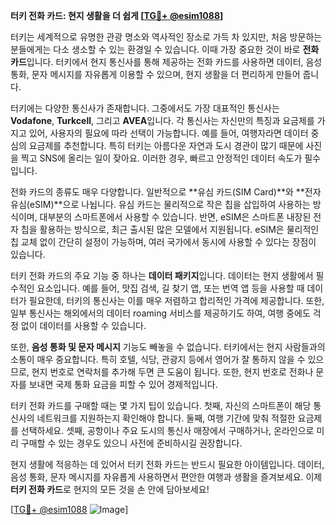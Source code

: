**터키 전화 카드: 현지 생활을 더 쉽게 [[TG💪+ @esim1088](https://t.me/s/esim1088)]**

터키는 세계적으로 유명한 관광 명소와 역사적인 장소로 가득 차 있지만, 처음 방문하는 분들에게는 다소 생소할 수 있는 환경일 수 있습니다. 이때 가장 중요한 것이 바로 **전화 카드**입니다. 터키에서 현지 통신사를 통해 제공하는 전화 카드를 사용하면 데이터, 음성 통화, 문자 메시지를 자유롭게 이용할 수 있으며, 현지 생활을 더 편리하게 만들어 줍니다.

터키에는 다양한 통신사가 존재합니다. 그중에서도 가장 대표적인 통신사는 **Vodafone**, **Turkcell**, 그리고 **AVEA**입니다. 각 통신사는 자신만의 특징과 요금제를 가지고 있어, 사용자의 필요에 따라 선택이 가능합니다. 예를 들어, 여행자라면 데이터 중심의 요금제를 추천합니다. 특히 터키는 아름다운 자연과 도시 경관이 많기 때문에 사진을 찍고 SNS에 올리는 일이 잦아요. 이러한 경우, 빠르고 안정적인 데이터 속도가 필수입니다.

전화 카드의 종류도 매우 다양합니다. 일반적으로 **유심 카드(SIM Card)**와 **전자 유심(eSIM)**으로 나뉩니다. 유심 카드는 물리적으로 작은 칩을 삽입하여 사용하는 방식이며, 대부분의 스마트폰에서 사용할 수 있습니다. 반면, eSIM은 스마트폰 내장된 전자 칩을 활용하는 방식으로, 최근 출시된 많은 모델에서 지원됩니다. eSIM은 물리적인 칩 교체 없이 간단히 설정이 가능하며, 여러 국가에서 동시에 사용할 수 있다는 장점이 있습니다.

터키 전화 카드의 주요 기능 중 하나는 **데이터 패키지**입니다. 데이터는 현지 생활에서 필수적인 요소입니다. 예를 들어, 맛집 검색, 길 찾기 앱, 또는 번역 앱 등을 사용할 때 데이터가 필요한데, 터키의 통신사는 이를 매우 저렴하고 합리적인 가격에 제공합니다. 또한, 일부 통신사는 해외에서의 데이터 roaming 서비스를 제공하기도 하여, 여행 중에도 걱정 없이 데이터를 사용할 수 있습니다.

또한, **음성 통화 및 문자 메시지** 기능도 빼놓을 수 없습니다. 터키에서는 현지 사람들과의 소통이 매우 중요합니다. 특히 호텔, 식당, 관광지 등에서 영어가 잘 통하지 않을 수 있으므로, 현지 번호로 연락처를 추가해 두면 큰 도움이 됩니다. 또한, 현지 번호로 전화나 문자를 보내면 국제 통화 요금을 피할 수 있어 경제적입니다.

터키 전화 카드를 구매할 때는 몇 가지 팁이 있습니다. 첫째, 자신의 스마트폰이 해당 통신사의 네트워크를 지원하는지 확인해야 합니다. 둘째, 여행 기간에 맞춰 적절한 요금제를 선택하세요. 셋째, 공항이나 주요 도시의 통신사 매장에서 구매하거나, 온라인으로 미리 구매할 수 있는 경우도 있으니 사전에 준비하시길 권장합니다.

현지 생활에 적응하는 데 있어서 터키 전화 카드는 반드시 필요한 아이템입니다. 데이터, 음성 통화, 문자 메시지를 자유롭게 사용하면서 편안한 여행과 생활을 즐겨보세요. 이제 **터키 전화 카드**로 현지의 모든 것을 손 안에 담아보세요!

[[TG💪+ @esim1088](https://t.me/s/esim1088) ![Image](https://i.postimg.cc/Y0z9fWf4/image.png)]